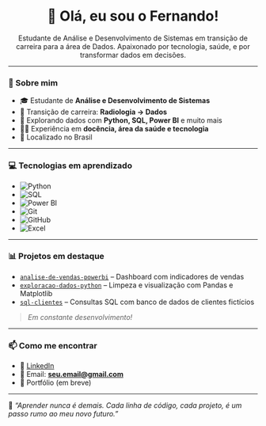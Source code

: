 <h1 align="center">👋 Olá, eu sou o Fernando!</h1>

<p align="center">
  Estudante de Análise e Desenvolvimento de Sistemas em transição de carreira para a área de Dados.  
  Apaixonado por tecnologia, saúde, e por transformar dados em decisões.
</p>

---

### 🚀 Sobre mim

- 🎓 Estudante de **Análise e Desenvolvimento de Sistemas**
- 🧠 Transição de carreira: **Radiologia → Dados**
- 🧪 Explorando dados com **Python, SQL, Power BI** e muito mais
- 👨‍🏫 Experiência em **docência, área da saúde e tecnologia**
- 📍 Localizado no Brasil

---

### 💻 Tecnologias em aprendizado

- ![Python](https://img.shields.io/badge/-Python-3776AB?style=flat-square&logo=python&logoColor=white)
- ![SQL](https://img.shields.io/badge/-SQL-4479A1?style=flat-square&logo=mysql&logoColor=white)
- ![Power BI](https://img.shields.io/badge/-Power%20BI-F2C811?style=flat-square&logo=powerbi&logoColor=black)
- ![Git](https://img.shields.io/badge/-Git-F05032?style=flat-square&logo=git&logoColor=white)
- ![GitHub](https://img.shields.io/badge/-GitHub-181717?style=flat-square&logo=github&logoColor=white)
- ![Excel](https://img.shields.io/badge/-Excel-217346?style=flat-square&logo=microsoft-excel&logoColor=white)

---

### 📊 Projetos em destaque

- [`analise-de-vendas-powerbi`](https://github.com/seu-usuario/analise-de-vendas-powerbi) – Dashboard com indicadores de vendas
- [`exploracao-dados-python`](https://github.com/seu-usuario/exploracao-dados-python) – Limpeza e visualização com Pandas e Matplotlib
- [`sql-clientes`](https://github.com/seu-usuario/sql-clientes) – Consultas SQL com banco de dados de clientes fictícios

> *Em constante desenvolvimento!*

---

### 📫 Como me encontrar

- 💼 [LinkedIn](https://www.linkedin.com/in/seu-usuario)  
- 📧 Email: **seu.email@gmail.com**  
- 📁 Portfólio (em breve)

---

📌 *“Aprender nunca é demais. Cada linha de código, cada projeto, é um passo rumo ao meu novo futuro.”*